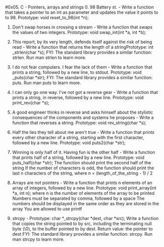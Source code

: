 #0x05. C - Pointers, arrays and strings
0. 98 Battery st. - Write a function that takes a pointer to an int as parameter and updates the value it points to to 98.
Prototype: void reset_to_98(int *n);

1. Don't swap horses in crossing a stream - Write a function that swaps the values of two integers.
Prototype: void swap_int(int *a, int *b);

2. This report, by its very length, defends itself against the risk of being read - Write a function that returns the length of a stringPrototype: int _strlen(char *s);
FYI: The standard library provides a similar function: strlen. Run man strlen to learn more.

3. I do not fear computers. I fear the lack of them - Write a function that prints a string, followed by a new line, to stdout.
Prototype: void _puts(char *str);
FYI: The standard library provides a similar function: puts. Run man puts to learn more.

4. I can only go one way. I've not got a reverse gear - Write a function that prints a string, in reverse, followed by a new line.
Prototype: void print_rev(char *s);

5. A good engineer thinks in reverse and asks himself about the stylistic consequences of the components and systems he proposes - Write a function that reverses a string.
Prototype: void rev_string(char *s);

6. Half the lies they tell about me aren't true - Write a function that prints every other character of a string, starting with the first character, followed by a new line.
Prototype: void puts2(char *str);

7. Winning is only half of it. Having fun is the other half - Write a function that prints half of a string, followed by a new line.
Prototype: void puts_half(char *str);
The function should print the second half of the string
If the number of characters is odd, the function should print the last n characters of the string, where n = (length_of_the_string - 1) / 2

8. Arrays are not pointers - Write a function that prints n elements of an array of integers, followed by a new line.
Prototype: void print_array(int *a, int n);
where n is the number of elements of the array to be printed
Numbers must be separated by comma, followed by a space
The numbers should be displayed in the same order as they are stored in the array
You are allowed to use printf

9. strcpy - Prototype: char *_strcpy(char *dest, char *src);
Write a function that copies the string pointed to by src, including the terminating null byte (\0), to the buffer pointed to by dest.
Return value: the pointer to dest
FYI: The standard library provides a similar function: strcpy. Run man strcpy to learn more.
